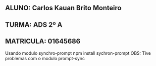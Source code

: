## ALUNO: Carlos Kauan Brito Monteiro
## TURMA: ADS 2º A
## MATRICULA: 01645686

Usando modulo synchro-prompt
    npm install sychron-prompt
OBS: Tive problemas com o modulo prompt-sync
